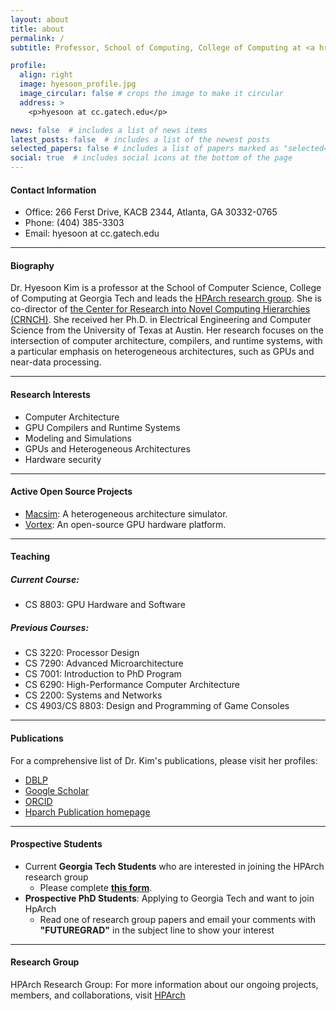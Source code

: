 ```yaml
---
layout: about
title: about
permalink: /
subtitle: Professor, School of Computing, College of Computing at <a href='https://www.gatech.edu/'>Georgia Institute of Technology</a>.

profile:
  align: right
  image: hyesoon_profile.jpg
  image_circular: false # crops the image to make it circular
  address: >    
    <p>hyesoon at cc.gatech.edu</p>

news: false  # includes a list of news items
latest_posts: false  # includes a list of the newest posts
selected_papers: false # includes a list of papers marked as "selected={true}"
social: true  # includes social icons at the bottom of the page
---
```


#### **Contact Information** 
- Office: 266 Ferst Drive, KACB 2344, Atlanta, GA 30332-0765
- Phone: (404) 385-3303
- Email: hyesoon at cc.gatech.edu

*** 

#### **Biography** 
Dr. Hyesoon Kim is a professor at the School of Computer Science,  College of Computing at Georgia Tech and leads the [HPArch research group](https://sites.gatech.edu/hparch/). She is co-director of [the Center for Research into Novel Computing Hierarchies (CRNCH)](https://crnch.gatech.edu/). She received her Ph.D. in Electrical Engineering and Computer Science from the University of Texas at Austin. Her research focuses on the intersection of computer architecture, compilers, and runtime systems, with a particular emphasis on heterogeneous architectures, such as GPUs and near-data processing.


<!-- Tools to help programming and improving performance and energy efficiency of heterogeneous architectures are the main research topcis.  -->
*** 

#### **Research Interests**
- Computer Architecture
- GPU Compilers and Runtime Systems
- Modeling and Simulations
- GPUs and Heterogeneous Architectures 
- Hardware security 

*** 

#### **Active Open Source Projects**

- [Macsim](https://github.com/gthparch/macsim): A heterogeneous architecture simulator.
- [Vortex](https://vortex.cc.gatech.edu/): An open-source GPU hardware platform.

***

#### **Teaching**

##### **Current Course:**
- CS 8803: GPU Hardware and Software

##### **Previous Courses:**

- CS 3220: Processor Design
- CS 7290: Advanced Microarchitecture
- CS 7001: Introduction to PhD Program
- CS 6290: High-Performance Computer Architecture
- CS 2200: Systems and Networks
- CS 4903/CS 8803: Design and Programming of Game Consoles

*** 

#### **Publications**

For a comprehensive list of Dr. Kim's publications, please visit her profiles:

- [DBLP](https://dblp.org/pid/87/5743.html)
- [Google Scholar](https://scholar.google.com/citations?user=7OvZhQIAAAAJ&hl=ko)
- [ORCID](https://orcid.org/0000-0002-6061-7825)
- [Hparch Publication homepage](https://sites.gatech.edu/hparch/publication/)

*** 

#### **Prospective Students**

- Current **Georgia Tech Students** who are interested in joining the HPArch research group
    - Please complete [**this form**](https://forms.office.com/Pages/ResponsePage.aspx?id=u5ghSHuuJUuLem1_MvqggxoRXA0j8C5Fh_G1Tlh5S-NUNE83MDdKWVZLM1pSUFZKVDBPUzRZN1NCSy4u). 
- **Prospective PhD Students**: Applying to Georgia Tech and want to join HpArch 
   - Read one of research group papers and email your comments with **"FUTUREGRAD"** in the subject line to show your interest

***

#### **Research Group**

HPArch Research Group: For more information about our ongoing projects, members, and collaborations, visit [HPArch](https://sites.gatech.edu/hparch/)



<!-- Write your biography here. Tell the world about yourself. Link to your favorite [subreddit](http://reddit.com). You can put a picture in, too. The code is already in, just name your picture `prof_pic.jpg` and put it in the `img/` folder.

Put your address / P.O. box / other info right below your picture. You can also disable any of these elements by editing `profile` property of the YAML header of your `_pages/about.md`. Edit `_bibliography/papers.bib` and Jekyll will render your [publications page](/al-folio/publications/) automatically.

Link to your social media connections, too. This theme is set up to use [Font Awesome icons](http://fortawesome.github.io/Font-Awesome/) and [Academicons](https://jpswalsh.github.io/academicons/), like the ones below. Add your Facebook, Twitter, LinkedIn, Google Scholar, or just disable all of them. -->
